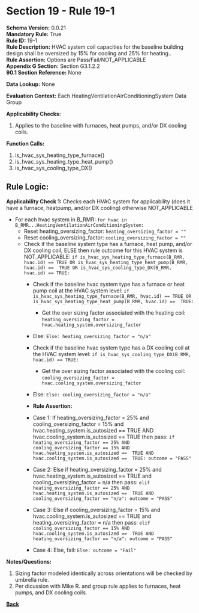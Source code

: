 # Section 19 - Rule 19-1  
**Schema Version:** 0.0.21  
**Mandatory Rule:** True  
**Rule ID:** 19-1   
**Rule Description:** HVAC system coil capacities for the baseline building design shall be oversized by 15% for cooling and 25% for heating..  
**Rule Assertion:** Options are Pass/Fail/NOT_APPLICABLE     
**Appendix G Section:** Section G3.1.2.2    
**90.1 Section Reference:** None  

**Data Lookup:** None  

**Evaluation Context:** Each HeatingVentilationAirConditioningSystem Data Group  

**Applicability Checks:** 

1. Applies to the baseline with furnaces, heat pumps, and/or DX cooling coils.  

**Function Calls:**  
1. is_hvac_sys_heating_type_furnace()
2. is_hvac_sys_heating_type_heat_pump()
3. is_hvac_sys_cooling_type_DX()  


## Rule Logic:  
**Applicability Check 1:**  Checks each HVAC system for applicability  (does it have a furnace, heatpump, and/or DX cooling) otherwise NOT_APPLICABLE
- For each hvac system in B_RMR: `for hvac in B_RMR...HeatingVentilationAirConditioningSystem:`    
    - Reset heating_oversizing_factor: `heating_oversizing_factor = ""`  
    - Reset cooling_oversizing_factor: `cooling_oversizing_factor = ""`  
    - Check if the baseline system type has a furnace, heat pump, and/or DX cooling coil, ELSE then rule outcome for this HVAC system is NOT_APPLICABLE: `if is_hvac_sys_heating_type_furnace(B_RMR, hvac.id) == TRUE OR is_hvac_sys_heating_type_heat_pump(B_RMR, hvac.id) ==  TRUE OR is_hvac_sys_cooling_type_DX(B_RMR, hvac.id) == TRUE:`   
        - Check if the baseline hvac system type has a furnace or heat pump coil at the HVAC system level: `if is_hvac_sys_heating_type_furnace(B_RMR, hvac.id) == TRUE OR is_hvac_sys_heating_type_heat_pump(B_RMR, hvac.id) ==  TRUE:`  
            - Get the over sizing factor associated with the heating coil: `heating_oversizing_factor = hvac.heating_system.oversizing_factor`     
        - Else: `Else: heating_oversizing_factor = "n/a"` 
        - Check if the baseline hvac system type has a DX cooling coil at the HVAC system level: `if is_hvac_sys_cooling_type_DX(B_RMR, hvac.id) == TRUE:`  
            - Get the over sizing factor associated with the cooling coil: `cooling_oversizing_factor = hvac.cooling_system.oversizing_factor`        
        - Else: `Else: cooling_oversizing_factor = "n/a"`   

        - **Rule Assertion:** 
        - Case 1: If heating_oversizing_factor = 25% and cooling_oversizing_factor = 15% and hvac.heating_system.is_autosized ==  TRUE AND hvac.cooling_system.is_autosized ==  TRUE  then pass: `if heating_oversizing_factor == 25% AND cooling_oversizing_factor == 15% AND hvac.heating_system.is_autosized ==  TRUE AND hvac.cooling_system.is_autosized ==  TRUE: outcome = "PASS"`  
        - Case 2: Else if heating_oversizing_factor = 25% and hvac.heating_system.is_autosized ==  TRUE and cooling_oversizing_factor = n/a then pass: `elif heating_oversizing_factor == 25% AND hvac.heating_system.is_autosized ==  TRUE AND cooling_oversizing_factor == "n/a": outcome = "PASS"`  
        - Case 3: Else if cooling_oversizing_factor = 15% and hvac.cooling_system.is_autosized ==  TRUE and heating_oversizing_factor = n/a then pass: `elif cooling_oversizing_factor == 15% AND hvac.cooling_system.is_autosized ==  TRUE AND heating_oversizing_factor == "n/a": outcome = "PASS"`  
        - Case 4: Else, fail: `Else: outcome = "Fail"`  



**Notes/Questions:**  
1. Sizing factor modeled identically across orientations will be checked by umbrella rule. 
2. Per dicussion with Mike R. and group rule applies to furnaces, heat pumps, and DX cooling coils.  


**[Back](_toc.md)**